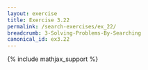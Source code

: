 ```yaml
---
layout: exercise
title: Exercise 3.22
permalink: /search-exercises/ex_22/
breadcrumb: 3-Solving-Problems-By-Searching
canonical_id: ex3.22
---
```


{% include mathjax_support %}
